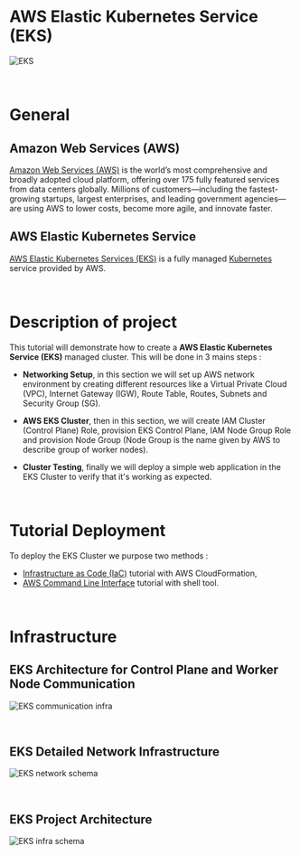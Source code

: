 # AWS Elastic Kubernetes Service (EKS)

![EKS](https://user-images.githubusercontent.com/58267422/90319616-fd0f7500-df39-11ea-908c-01801a32a654.png)

<br>

# General 

## Amazon Web Services (AWS)

[Amazon Web Services (AWS)](https://aws.amazon.com/what-is-aws/?nc1=h_ls) is the world’s most comprehensive and broadly adopted cloud platform, offering over 175 fully featured services from data centers globally. Millions of customers—including the fastest-growing startups, largest enterprises, and leading government agencies—are using AWS to lower costs, become more agile, and innovate faster.

## AWS Elastic Kubernetes Service

[AWS Elastic Kubernetes Services (EKS)](https://aws.amazon.com/eks/) is a fully managed [Kubernetes](https://kubernetes.io/) service provided by AWS. 

<br>

# Description of project

This tutorial will demonstrate how to create a **AWS Elastic Kubernetes Service (EKS)** managed cluster. This will be done in 3 mains steps :
- __Networking Setup__, in this section we will set up AWS network environment by creating different resources like a Virtual Private Cloud (VPC), Internet Gateway (IGW), Route Table, Routes, Subnets and Security Group (SG).

- __AWS EKS Cluster__, then in this section, we will create IAM Cluster (Control Plane) Role, provision EKS Control Plane, IAM Node Group Role and provision Node Group (Node Group is the name given by AWS to describe group of worker nodes).

- __Cluster Testing__, finally we will deploy a simple web application in the EKS Cluster to verify that it's working as expected.

<br>

# Tutorial Deployment 

To deploy the EKS Cluster we purpose two methods : 

-  [Infrastructure as Code (IaC)](https://github.com/sokube/aws-eks/tree/master/infrastructure-as-code) tutorial with AWS CloudFormation,
-  [AWS Command Line Interface](https://github.com/sokube/aws-eks/tree/master/aws-cli) tutorial with shell tool.

<br>

# Infrastructure 

## EKS Architecture for Control Plane and Worker Node Communication

![EKS communication infra](https://user-images.githubusercontent.com/58267422/101462536-9d9c0180-393c-11eb-9463-ae822e169035.png)

<br>

## EKS Detailed Network Infrastructure

![EKS network schema](https://user-images.githubusercontent.com/58267422/101462571-a5f43c80-393c-11eb-8509-33096c08d462.png)

<br>

## EKS Project Architecture

![EKS infra schema](https://user-images.githubusercontent.com/58267422/101462557-a2f94c00-393c-11eb-885b-cb4ad1367423.png)
